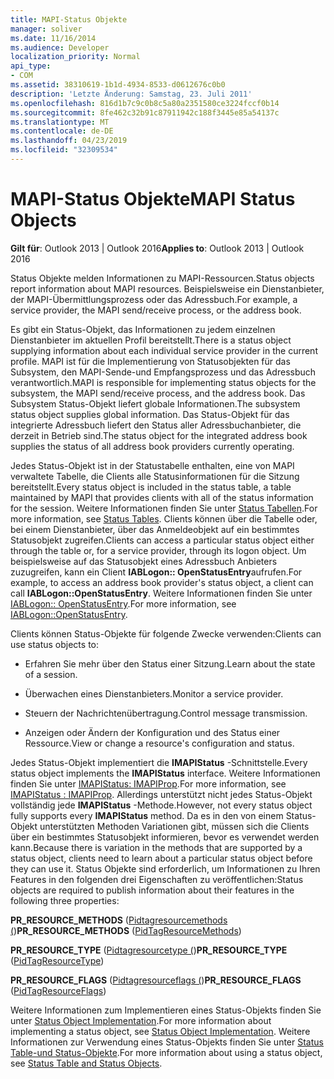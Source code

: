 ```yaml
---
title: MAPI-Status Objekte
manager: soliver
ms.date: 11/16/2014
ms.audience: Developer
localization_priority: Normal
api_type:
- COM
ms.assetid: 38310619-1b1d-4934-8533-d0612676c0b0
description: 'Letzte Änderung: Samstag, 23. Juli 2011'
ms.openlocfilehash: 816d1b7c9c0b8c5a80a2351580ce3224fccf0b14
ms.sourcegitcommit: 8fe462c32b91c87911942c188f3445e85a54137c
ms.translationtype: MT
ms.contentlocale: de-DE
ms.lasthandoff: 04/23/2019
ms.locfileid: "32309534"
---
```

# <a name="mapi-status-objects"></a><span data-ttu-id="037b5-103">MAPI-Status Objekte</span><span class="sxs-lookup"><span data-stu-id="037b5-103">MAPI Status Objects</span></span>

  
  
<span data-ttu-id="037b5-104">**Gilt für**: Outlook 2013 | Outlook 2016</span><span class="sxs-lookup"><span data-stu-id="037b5-104">**Applies to**: Outlook 2013 | Outlook 2016</span></span> 
  
<span data-ttu-id="037b5-105">Status Objekte melden Informationen zu MAPI-Ressourcen.</span><span class="sxs-lookup"><span data-stu-id="037b5-105">Status objects report information about MAPI resources.</span></span> <span data-ttu-id="037b5-106">Beispielsweise ein Dienstanbieter, der MAPI-Übermittlungsprozess oder das Adressbuch.</span><span class="sxs-lookup"><span data-stu-id="037b5-106">For example, a service provider, the MAPI send/receive process, or the address book.</span></span>
  
<span data-ttu-id="037b5-107">Es gibt ein Status-Objekt, das Informationen zu jedem einzelnen Dienstanbieter im aktuellen Profil bereitstellt.</span><span class="sxs-lookup"><span data-stu-id="037b5-107">There is a status object supplying information about each individual service provider in the current profile.</span></span> <span data-ttu-id="037b5-108">MAPI ist für die Implementierung von Statusobjekten für das Subsystem, den MAPI-Sende-und Empfangsprozess und das Adressbuch verantwortlich.</span><span class="sxs-lookup"><span data-stu-id="037b5-108">MAPI is responsible for implementing status objects for the subsystem, the MAPI send/receive process, and the address book.</span></span> <span data-ttu-id="037b5-109">Das Subsystem Status-Objekt liefert globale Informationen.</span><span class="sxs-lookup"><span data-stu-id="037b5-109">The subsystem status object supplies global information.</span></span> <span data-ttu-id="037b5-110">Das Status-Objekt für das integrierte Adressbuch liefert den Status aller Adressbuchanbieter, die derzeit in Betrieb sind.</span><span class="sxs-lookup"><span data-stu-id="037b5-110">The status object for the integrated address book supplies the status of all address book providers currently operating.</span></span>
  
<span data-ttu-id="037b5-111">Jedes Status-Objekt ist in der Statustabelle enthalten, eine von MAPI verwaltete Tabelle, die Clients alle Statusinformationen für die Sitzung bereitstellt.</span><span class="sxs-lookup"><span data-stu-id="037b5-111">Every status object is included in the status table, a table maintained by MAPI that provides clients with all of the status information for the session.</span></span> <span data-ttu-id="037b5-112">Weitere Informationen finden Sie unter [Status Tabellen](status-tables.md).</span><span class="sxs-lookup"><span data-stu-id="037b5-112">For more information, see [Status Tables](status-tables.md).</span></span> <span data-ttu-id="037b5-113">Clients können über die Tabelle oder, bei einem Dienstanbieter, über das Anmeldeobjekt auf ein bestimmtes Statusobjekt zugreifen.</span><span class="sxs-lookup"><span data-stu-id="037b5-113">Clients can access a particular status object either through the table or, for a service provider, through its logon object.</span></span> <span data-ttu-id="037b5-114">Um beispielsweise auf das Statusobjekt eines Adressbuch Anbieters zuzugreifen, kann ein Client **IABLogon:: OpenStatusEntry**aufrufen.</span><span class="sxs-lookup"><span data-stu-id="037b5-114">For example, to access an address book provider's status object, a client can call **IABLogon::OpenStatusEntry**.</span></span> <span data-ttu-id="037b5-115">Weitere Informationen finden Sie unter [IABLogon:: OpenStatusEntry](iablogon-openstatusentry.md).</span><span class="sxs-lookup"><span data-stu-id="037b5-115">For more information, see [IABLogon::OpenStatusEntry](iablogon-openstatusentry.md).</span></span>
  
<span data-ttu-id="037b5-116">Clients können Status-Objekte für folgende Zwecke verwenden:</span><span class="sxs-lookup"><span data-stu-id="037b5-116">Clients can use status objects to:</span></span>
  
- <span data-ttu-id="037b5-117">Erfahren Sie mehr über den Status einer Sitzung.</span><span class="sxs-lookup"><span data-stu-id="037b5-117">Learn about the state of a session.</span></span>
    
- <span data-ttu-id="037b5-118">Überwachen eines Dienstanbieters.</span><span class="sxs-lookup"><span data-stu-id="037b5-118">Monitor a service provider.</span></span>
    
- <span data-ttu-id="037b5-119">Steuern der Nachrichtenübertragung.</span><span class="sxs-lookup"><span data-stu-id="037b5-119">Control message transmission.</span></span>
    
- <span data-ttu-id="037b5-120">Anzeigen oder Ändern der Konfiguration und des Status einer Ressource.</span><span class="sxs-lookup"><span data-stu-id="037b5-120">View or change a resource's configuration and status.</span></span>
    
<span data-ttu-id="037b5-121">Jedes Status-Objekt implementiert die **IMAPIStatus** -Schnittstelle.</span><span class="sxs-lookup"><span data-stu-id="037b5-121">Every status object implements the **IMAPIStatus** interface.</span></span> <span data-ttu-id="037b5-122">Weitere Informationen finden Sie unter [IMAPIStatus: IMAPIProp](imapistatusimapiprop.md).</span><span class="sxs-lookup"><span data-stu-id="037b5-122">For more information, see [IMAPIStatus : IMAPIProp](imapistatusimapiprop.md).</span></span> <span data-ttu-id="037b5-123">Allerdings unterstützt nicht jedes Status-Objekt vollständig jede **IMAPIStatus** -Methode.</span><span class="sxs-lookup"><span data-stu-id="037b5-123">However, not every status object fully supports every **IMAPIStatus** method.</span></span> <span data-ttu-id="037b5-124">Da es in den von einem Status-Objekt unterstützten Methoden Variationen gibt, müssen sich die Clients über ein bestimmtes Statusobjekt informieren, bevor es verwendet werden kann.</span><span class="sxs-lookup"><span data-stu-id="037b5-124">Because there is variation in the methods that are supported by a status object, clients need to learn about a particular status object before they can use it.</span></span> <span data-ttu-id="037b5-125">Status Objekte sind erforderlich, um Informationen zu Ihren Features in den folgenden drei Eigenschaften zu veröffentlichen:</span><span class="sxs-lookup"><span data-stu-id="037b5-125">Status objects are required to publish information about their features in the following three properties:</span></span> 
  
 <span data-ttu-id="037b5-126">**PR_RESOURCE_METHODS** ([Pidtagresourcemethods (](pidtagresourcemethods-canonical-property.md))</span><span class="sxs-lookup"><span data-stu-id="037b5-126">**PR_RESOURCE_METHODS** ([PidTagResourceMethods](pidtagresourcemethods-canonical-property.md))</span></span> 
  
 <span data-ttu-id="037b5-127">**PR_RESOURCE_TYPE** ([Pidtagresourcetype (](pidtagresourcetype-canonical-property.md))</span><span class="sxs-lookup"><span data-stu-id="037b5-127">**PR_RESOURCE_TYPE** ([PidTagResourceType](pidtagresourcetype-canonical-property.md))</span></span> 
  
 <span data-ttu-id="037b5-128">**PR_RESOURCE_FLAGS** ([Pidtagresourceflags (](pidtagresourceflags-canonical-property.md))</span><span class="sxs-lookup"><span data-stu-id="037b5-128">**PR_RESOURCE_FLAGS** ([PidTagResourceFlags](pidtagresourceflags-canonical-property.md))</span></span> 
  
<span data-ttu-id="037b5-129">Weitere Informationen zum Implementieren eines Status-Objekts finden Sie unter [Status Object Implementation](status-object-implementation.md).</span><span class="sxs-lookup"><span data-stu-id="037b5-129">For more information about implementing a status object, see [Status Object Implementation](status-object-implementation.md).</span></span> <span data-ttu-id="037b5-130">Weitere Informationen zur Verwendung eines Status-Objekts finden Sie unter [Status Table-und Status-Objekte](status-table-and-status-objects.md).</span><span class="sxs-lookup"><span data-stu-id="037b5-130">For more information about using a status object, see [Status Table and Status Objects](status-table-and-status-objects.md).</span></span>
  


